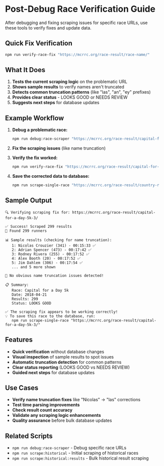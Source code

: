 # Post-Debug Race Verification Guide

After debugging and fixing scraping issues for specific race URLs, use these tools to verify fixes and update data.

## Quick Fix Verification

```bash
npm run verify-race-fix "https://mcrrc.org/race-result/race-name/"
```

## What It Does

1. **Tests the current scraping logic** on the problematic URL
2. **Shows sample results** to verify names aren't truncated
3. **Detects common truncation patterns** (like "las", "an", "ey" prefixes)
4. **Provides clear status** - LOOKS GOOD or NEEDS REVIEW
5. **Suggests next steps** for database updates

## Example Workflow

1. **Debug a problematic race:**
   ```bash
   npm run debug:race-scraper "https://mcrrc.org/race-result/capital-for-a-day-5k-3/"
   ```

2. **Fix the scraping issues** (like name truncation)

3. **Verify the fix worked:**
   ```bash
   npm run verify-race-fix "https://mcrrc.org/race-result/capital-for-a-day-5k-3/"
   ```

4. **Save the corrected data to database:**
   ```bash
   npm run scrape-single-race "https://mcrrc.org/race-result/country-road-run-5/"
   ```

## Sample Output

```
🔍 Verifying scraping fix for: https://mcrrc.org/race-result/capital-for-a-day-5k-3/

✅ Success! Scraped 299 results
👥 Found 299 runners

📊 Sample results (checking for name truncation):
   1: Nicolas Crouzier (341) - 00:15:33 ✅
   2: Adrian Spencer (473) - 00:17:42 ✅  
   3: Rodney Rivera (255) - 00:17:52 ✅
   4: Alex Booth (20) - 00:17:52 ✅
   5: Jim Dahlem (306) - 00:17:54 ✅
   ... and 5 more shown

🎉 No obvious name truncation issues detected!

📋 Summary:
   Race: Capital for a Day 5k
   Date: 2018-04-21
   Results: 299
   Status: LOOKS GOOD

✅ The scraping fix appears to be working correctly!
💡 To save this race to the database, run:
   npm run scrape-single-race "https://mcrrc.org/race-result/capital-for-a-day-5k-3/"
```

## Features

- **Quick verification** without database changes
- **Visual inspection** of sample results to spot issues
- **Automatic truncation detection** for common patterns
- **Clear status reporting** (LOOKS GOOD vs NEEDS REVIEW)
- **Guided next steps** for database updates

## Use Cases

- **Verify name truncation fixes** like "Nicolas" → "las" corrections
- **Test time parsing improvements** 
- **Check result count accuracy**
- **Validate any scraping logic enhancements**
- **Quality assurance** before bulk database updates

## Related Scripts

- `npm run debug:race-scraper` - Debug specific race URLs
- `npm run scrape:historical` - Initial scraping of historical races
- `npm run scrape:historical:results` - Bulk historical result scraping

